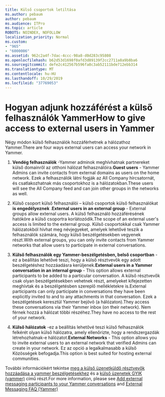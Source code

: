 ```yaml
---
title: Külső csoportok letiltása
ms.author: pebaum
author: pebaum
ms.audience: ITPro
ms.topic: article
ROBOTS: NOINDEX, NOFOLLOW
localization_priority: Normal
ms.custom:
- "965"
- "6000006"
ms.assetid: 962c2a4f-7dac-4ccc-98a8-d0d283c95808
ms.openlocfilehash: b62d53d1698f0afd3d89139f2cc2711a8a9b8ba6
ms.sourcegitcommit: defe2c412567b596fa8c3ab52111bde712ebb314
ms.translationtype: MT
ms.contentlocale: hu-HU
ms.lasthandoff: 10/29/2019
ms.locfileid: "37769053"
---
```

# <a name="how-to-give-access-to-external-users-in-yammer"></a><span data-ttu-id="2a67d-102">Hogyan adjunk hozzáférést a külső felhasználók Yammer</span><span class="sxs-lookup"><span data-stu-id="2a67d-102">How to give access to external users in Yammer</span></span>

<span data-ttu-id="2a67d-103">Négy módon külső felhasználók hozzáférhetnek a hálózathoz Yammer.</span><span class="sxs-lookup"><span data-stu-id="2a67d-103">There are four ways external users can access your network in Yammer.</span></span>
  
1. <span data-ttu-id="2a67d-104">**Vendég felhasználók** -Yammer adminok meghívhatnak partnereket külső domainről az otthoni hálózat felhasználóira.</span><span class="sxs-lookup"><span data-stu-id="2a67d-104">**Guest users** - Yammer Admins can invite contacts from external domains as users on the home network.</span></span> <span data-ttu-id="2a67d-105">Ezek a felhasználók látni fogják az All Company hírcsatornát, és csatlakozhatnak más csoportokhoz is a hálózatokban.</span><span class="sxs-lookup"><span data-stu-id="2a67d-105">These users will see the All Company feed and can join other groups in the networks as well.</span></span>

2. <span data-ttu-id="2a67d-106">Külső csoport külső felhasználói – külső csoportok külső felhasználókat **is engedélyeznek** .</span><span class="sxs-lookup"><span data-stu-id="2a67d-106">**External users in an external group** - External groups allow external users.</span></span> <span data-ttu-id="2a67d-107">A külső felhasználó hozzáférésének hatóköre a külső csoportra korlátozódik.</span><span class="sxs-lookup"><span data-stu-id="2a67d-107">The scope of an external user's access is limited to the external group.</span></span> <span data-ttu-id="2a67d-108">Külső csoportokkal csak Yammer hálózatokból hívhat meg névjegyeket, amelyek lehetővé teszik a felhasználók számára, hogy külső beszélgetésekben vegyenek részt.</span><span class="sxs-lookup"><span data-stu-id="2a67d-108">With external groups, you can only invite contacts from Yammer networks that allow users to participate in external conversations.</span></span>

3. <span data-ttu-id="2a67d-109">**Külső felhasználók egy Yammer-beszélgetésben, belső csoportban** -ez a beállítás lehetővé teszi, hogy a külső résztvevők egy adott beszélgetéshez hozzáadásra kerüljenek.</span><span class="sxs-lookup"><span data-stu-id="2a67d-109">**External users in a Yammer conversation in an internal group** - This option allows external participants to be added to a particular conversation.</span></span> <span data-ttu-id="2a67d-110">A külső résztvevők csak olyan beszélgetésekben vehetnek részt, amelyeket kifejezetten meghívtak és a beszélgetésben szereplő mellékletekre is.</span><span class="sxs-lookup"><span data-stu-id="2a67d-110">External participants can only participate in conversations they have been explicitly invited to and to any attachments in that conversation.</span></span> <span data-ttu-id="2a67d-111">Ezek a beszélgetések keresztül Yammer bejövõ (a hálózaton).</span><span class="sxs-lookup"><span data-stu-id="2a67d-111">They access these conversations via their Yammer inbox (on their network).</span></span> <span data-ttu-id="2a67d-112">Nem férnek hozzá a hálózat többi részéhez.</span><span class="sxs-lookup"><span data-stu-id="2a67d-112">They have no access to the rest of your network.</span></span>

4. <span data-ttu-id="2a67d-113">**Külső hálózatok** -ez a beállítás lehetővé teszi külső felhasználók felkérét olyan külső hálózatra, amely ellenőrizte, hogy a rendszergazdák létrehozhatnak-e hálózatot.</span><span class="sxs-lookup"><span data-stu-id="2a67d-113">**External Networks** - This option allows you to invite external users to an external network that verified Admins can create in your network.</span></span> <span data-ttu-id="2a67d-114">Ez az opció a legalkalmasabb a külső Közösségek befogadja.</span><span class="sxs-lookup"><span data-stu-id="2a67d-114">This option is best suited for hosting external communities.</span></span>

<span data-ttu-id="2a67d-115">További információkért tekintse [meg a külső üzenetküldő résztvevők hozzáadása a yammer beszélgetésekhez](https://docs.microsoft.com/yammer/work-with-external-users/add-external-participants) és a [külső üzenetek GYIK (yammer)](https://docs.microsoft.com/yammer/work-with-external-users/external-messaging-faq) című részt.</span><span class="sxs-lookup"><span data-stu-id="2a67d-115">For more information, please see [Add external messaging participants to your Yammer conversations](https://docs.microsoft.com/yammer/work-with-external-users/add-external-participants) and [External Messaging FAQ (Yammer)](https://docs.microsoft.com/yammer/work-with-external-users/external-messaging-faq)</span></span>
  